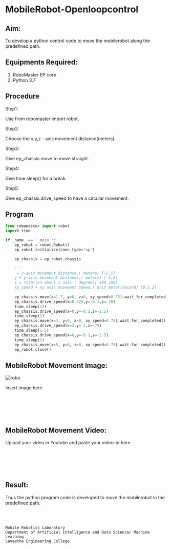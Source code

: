 # MobileRobot-Openloopcontrol
## Aim:

To develop a python control code to move the mobilerobot along the predefined path.

## Equipments Required:
1. RoboMaster EP core
2. Python 3.7

## Procedure

Step1:

Use from robomaster import robot.

Step2:

Choose the x,y,z - axis movement distance(meters).

Step3:

Give ep_chassis.move to move straight.

Step4:

Give time.sleep() for a break.

Step5:

Give ep_chassis.drive_speed to have a circular movement.

## Program
```python
from robomaster import robot
import time

if _name_ == '_main_':
    ep_robot = robot.Robot()
    ep_robot.initialize(conn_type="ap")

    ep_chassis = ep_robot.chassis

    '''
     = x-axis movement distance,( meters) [-5,5]
    y = y-axis movement distance,( meters) [-5,5]
    z = rotation about z axis ( degree)[-180,180]
    xy_speed = xy axis movement speed,( unit meter/second) [0.5,2]
    '''
    ep_chassis.move(x=1.7, y=0, z=0, xy_speed=0.75).wait_for_completed()
    ep_chassis.drive_speed(x=0.425,y=-0.1,z=-20)
    time.sleep(12)
    ep_chassis.drive_speed(x=0,y=-0.1,z=-2.5)
    time.sleep(1)
    ep_chassis.move(x=3, y=0, z=0, xy_speed=0.75).wait_for_completed()
    ep_chassis.drive_speed(x=2,y=-2,z=-75)
    time.sleep(1.5)
    ep_chassis.drive_speed(x=0,y=-0.1,z=-2.5)
    time.sleep(1)
    ep_chassis.move(x=5, y=0, z=0, xy_speed=0.75).wait_for_completed()
    ep_robot.close()
```

## MobileRobot Movement Image:

![robo](./img/robomaster.png)

Insert image here


<br/>
<br/>
<br/>
<br/>

## MobileRobot Movement Video:

Upload your video in Youtube and paste your video-id here

[](https://youtube.com/shorts/huDYj3T7nf8?feature=share)

<br/>
<br/>
<br/>
<br/>

## Result:
Thus the python program code is developed to move the mobilerobot in the predefined path.


<br/>
<br/>

```
Mobile Robotics Laboratory
Department of Artificial Intelligence and Data Science/ Machine Learning
Saveetha Engineering College
```
